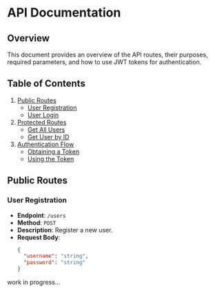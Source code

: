 # API Documentation

## Overview

This document provides an overview of the API routes, their purposes, required parameters, and how to use JWT tokens for authentication.

## Table of Contents

1. [Public Routes](#public-routes)
   - [User Registration](#user-registration)
   - [User Login](#user-login)
2. [Protected Routes](#protected-routes)
   - [Get All Users](#get-all-users)
   - [Get User by ID](#get-user-by-id)
3. [Authentication Flow](#authentication-flow)
   - [Obtaining a Token](#obtaining-a-token)
   - [Using the Token](#using-the-token)

## Public Routes

### User Registration

- **Endpoint**: `/users`
- **Method**: `POST`
- **Description**: Register a new user.
- **Request Body**:
  ```json
  {
    "username": "string",
    "password": "string"
  }
  ```

work in progress...
